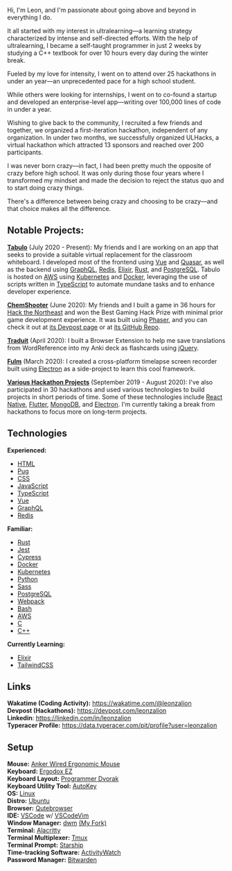Hi, I'm Leon, and I'm passionate about going above and beyond in everything I do.

It all started with my interest in ultralearning—a learning strategy characterized by intense and self-directed efforts. With the help of ultralearning, I became a self-taught programmer in just 2 weeks by studying a C++ textbook for over 10 hours every day during the winter break.

Fueled by my love for intensity, I went on to attend over 25 hackathons in under an year—an unprecedented pace for a high school student.

While others were looking for internships, I went on to co-found a startup and developed an enterprise-level app—writing over 100,000 lines of code in under a year.

Wishing to give back to the community, I recruited a few friends and together, we organized a first-iteration hackathon, independent of any organization. In under two months, we successfully organized ULHacks, a virtual hackathon which attracted 13 sponsors and reached over 200 participants.

I was never born crazy—in fact, I had been pretty much the opposite of crazy before high school. It was only during those four years where I transformed my mindset and made the decision to reject the status quo and to start doing crazy things.

There's a difference between being crazy and choosing to be crazy—and that choice makes all the difference.

## Notable Projects:

[**Tabulo**](https://tabulo.app) (July 2020 - Present): My friends and I are working on an app that seeks to provide a suitable virtual replacement for the classroom whiteboard. I developed most of the frontend using [Vue](https://vuejs.org) and [Quasar](https://quasar.dev), as well as the backend using [GraphQL](https://graphql.org), [Redis](https://redis.io), [Elixir](https://elixir-lang.org), [Rust](https://rust-lang.org), and [PostgreSQL](https://postgresql.org). Tabulo is hosted on [AWS](https://aws.amazon.com/) using [Kubernetes](https://kubernetes.io) and [Docker](https://www.docker.com), leveraging the use of scripts written in [TypeScript](https://www.typescriptlang.org/) to automate mundane tasks and to enhance developer experience.

[**ChemShooter**](https://chemshooter.herokuapp.com) (June 2020): My friends and I built a game in 36 hours for [Hack the Northeast](https://hackthenortheast.com) and won the Best Gaming Hack Prize with minimal prior game development experience. It was built using [Phaser](https://phaser.io), and you can check it out at [its Devpost page](https://devpost.com/software/chemshooter) or at [its GitHub Repo](https://github.com/ChemShooter/ChemShooter).

[**Traduit**](https://github.com/leonzalion/Traduit) (April 2020): I built a Browser Extension to help me save translations from WordReference into my Anki deck as flashcards using [jQuery](https://jquery.com).

[**Fulm**](https://github.com/leonzalion/Fulm) (March 2020): I created a cross-platform timelapse screen recorder built using [Electron](https://electronjs.org) as a side-project to learn this cool framework.

[**Various Hackathon Projects**](https://devpost.com/leonzalion) (September 2019 - August 2020): I've also participated in 30 hackathons and used various technologies to build projects in short periods of time. Some of these technologies include [React Native](https://reactnative.dev), [Flutter](https://flutter.dev), [MongoDB](https://mongodb.com), and [Electron](https://electronjs.org). I'm currently taking a break from hackathons to focus more on long-term projects.

## Technologies
**Experienced:**
- [HTML](https://en.wikipedia.org/wiki/HTML)
- [Pug](https://pugjs.org)
- [CSS](https://en.wikipedia.org/wiki/CSS)
- [JavaScript](https://en.wikipedia.org/wiki/JavaScript)
- [TypeScript](https://www.typescriptlang.org/)
- [Vue](https://vuejs.org)
- [GraphQL](https://graphql.org)
- [Redis](https://redis.io)

**Familiar:**
- [Rust](https://www.rust-lang.org/)
- [Jest](https://jestjs.io)
- [Cypress](https://cypress.io)
- [Docker](https://www.docker.com/)
- [Kubernetes](https://kubernetes.io/)
- [Python](https://www.python.org/)
- [Sass](https://sass-lang.org)
- [PostgreSQL](https://postgresql.org)
- [Webpack](https://webpack.js.org/)
- [Bash](https://www.gnu.org/software/bash/)
- [AWS](https://aws.amazon.com/)
- [C](https://en.wikipedia.org/wiki/C_(programming_language))
- [C++](https://en.wikipedia.org/wiki/C%2B%2B)

**Currently Learning:**
- [Elixir](https://elixir-lang.org/)
- [TailwindCSS](https://tailwindcss.com/)

## Links
**Wakatime (Coding Activity):** https://wakatime.com/@leonzalion
\
**Devpost (Hackathons):** https://devpost.com/leonzalion
\
**Linkedin**: https://linkedin.com/in/leonzalion
\
**Typeracer Profile:** https://data.typeracer.com/pit/profile?user=leonzalion

## Setup
**Mouse:** [Anker Wired Ergonomic Mouse](https://us.anker.com/products/a7851)
\
**Keyboard:** [Ergodox EZ](https://ergodox-ez.com/)
\
**Keyboard Layout:** [Programmer Dvorak](https://www.kaufmann.no/roland/dvorak/)
\
**Keyboard Utility Tool:** [AutoKey](https://github.com/autokey/autokey)
\
**OS:** [Linux](https://en.wikipedia.org/wiki/Linux)
\
**Distro:** [Ubuntu](https://ubuntu.com/)
\
**Browser:** [Qutebrowser](https://qutebrowser.org/)
\
**IDE:** [VSCode](https://code.visualstudio.com/) w/ [VSCodeVim](https://github.com/VSCodeVim/Vim)
\
**Window Manager:** [dwm](https://dwm.suckless.org/) [(My Fork)](https://github.com/leonzalion/dwm)
\
**Terminal:** [Alacritty](https://github.com/alacritty/alacritty)
\
**Terminal Multiplexer:** [Tmux](https://github.com/tmux/tmux)
\
**Terminal Prompt:** [Starship](https://starship.rs/)
\
**Time-tracking Software:** [ActivityWatch](https://activitywatch.net/)
\
**Password Manager:** [Bitwarden](https://bitwarden.com/)
